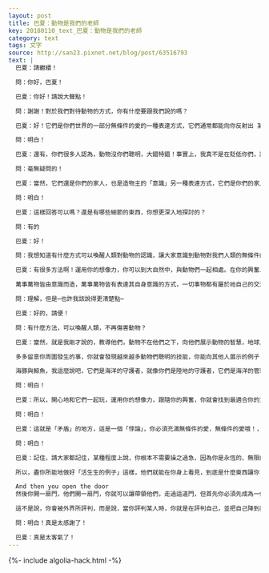 ```yaml
---
layout: post
title: 巴夏：動物是我們的老師
key: 20180110_text_巴夏：動物是我們的老師
category: text
tags: 文字
source: http://san23.pixnet.net/blog/post/63516793
text: |
  巴夏：請繼續！

  問：你好，巴夏！

  巴夏：你好！請說大聲點！

  問：謝謝！對於我們對待動物的方式，你有什麼要跟我們說的嗎？

  巴夏：好！它們是你們世界的一部分無條件的愛的一種表達方式，它們通常都能向你反射出 某些你需要去面對的問題，某些你需要去經歷的過程，許多動物，它們是如此地愛你們，甚至願意承擔起 那些因你們負面信念而導致的負面影響，讓你們有時間去處理這些負面信念並釋放它們，你明白嗎？

  問：明白！

  巴夏：還有，你們很多人認為，動物沒你們聰明，大錯特錯！事實上，我真不是在貶低你們，讓我來解釋一下，在很多方面，動物其實比你們所有人 都聰明得多得多！原因如下：動物，不論何種形式的動物，它們只「是」自己這種「動物」，其他什麼都不是，因此，它們在「做自己這種動物」方面，是絕對的天才！它們在「做自己」方面，是專家！而你們則是「通才」，你們並沒有像動物一樣，專精某方面，你們把智力分散到各個方向，而動物則把智力集中在一個或少數幾個方向，所以，它們在「做自己」方面，都是天才！能教你們很多東西！能教你們如何成為「完整的自己」方面的「天才」有道理嗎？

  問：毫無疑問的！

  巴夏：當然，它們還是你們的家人，也是造物主的「意識」另一種表達方式，它們是你們的家人！他們是對你們有著無條件愛的家人，如果你們這麼看待它們，那你們也就會如實經歷到，但這並不意味著，在大自然中，什麼事都不發生（捕食），只要動物間有平衡的關係，那發生的任何事，都是自然界自我平衡所需的，明白嗎？

  問：明白！

  巴夏：這樣回答可以嗎？還是有哪些細節的東西，你想更深入地探討的？

  問：有的

  巴夏：好！

  問：我想知道有什麼方式可以喚醒人類對動物的認識，讓大家意識到動物對我們人類的無條件的愛

  巴夏：有很多方法啊！運用你的想像力，你可以到大自然中，與動物們一起相處。在你的興奮上去行動，這可以使你變成更加敏銳的「天線」，更容易接受到其他波長的振動，更容易接收到來自動物、植物、石頭的信息。

  萬事萬物皆由意識而造，萬事萬物皆有表達其自身意識的方式，一切事物都有屬於祂自己的交流方式，你只需要學習如何聆聽，學會「聆聽萬物聲音」的最簡單的方式，就是做更完整的自己，因為你越是完整，說明你越是連接，而萬事萬物，都只是同一個「意識」的不同表達方式，所以你越是做「你自己」，你越是能體驗到，祂們都是「你自己」的反射，這你能理解嗎？

  問：理解，但是⋯也許我該說得更清楚點⋯

  巴夏：好的，請便！

  問：有什麼方法，可以喚醒人類，不再傷害動物？

  巴夏：當然，就是我剛才說的，教導他們，動物不在他們之下，向他們展示動物的智慧，地球上現在已經有很多人開始這麼做了，去看看那些動物們展示它們聰明才智的例子，它們這麼做已經成千上萬年了，而你們卻剛剛注意到，想想看，你們什麼時候發現，鳥兒是懂得利用工具的？實際上幾千年前，它們就懂得這麼做了而你們什麼時候才發現的呢？所以，重點是你多關注

  多多留意你周圍發生的事，你就會發現越來越多動物們聰明的技能，你能向其他人展示的例子 也會越來越多，「看！看那只動物在做啥？」、「你不覺得很神奇嗎？」、「這也太聰明了！」、「我們加起來都沒它聰明，不是嗎？」我是跟你開玩笑的，但我想表達的是，你只需要引導人們，覺察到身邊所發生的事，讓他們睜大眼睛去看，帶他們去一些的地方，與動物們進行有創意的、有愛的交流互動，這也是為什麼有些做法，比如和野生海豚、鯨魚一起游泳，這些行為，會如此強大而深遠的影響力

  海豚與鯨魚，我這麼說吧，它們是海洋的守護者，就像你們是陸地的守護者，它們是海洋的管理員，就像你們是陸地的管理員，它們以心靈感應的方式，連接到其他星系，其他文明，讓它們教你們，如何連接，和它們一起游泳，一起玩，和它們待在一起，它們會影響到你，你明白嗎？

  問：明白！

  巴夏：所以，開心地和它們一起玩，運用你的想像力，跟隨你的興奮，你就會找到最適合你的方法，向人們展示，他們也可以做到，但是你做這些事，必須是因為「興奮」才做，而不是為了讓他人「相信你所相信的」，你明白嗎？

  問：明白！

  巴夏：這就是「矛盾」的地方，這是一個「悖論」，你必須充滿無條件的愛，無條件的愛哦！，帶著無條件的愛，去邀請他們，所謂「無條件」，就是「沒有任何條件」，但他們若是不想像你一樣地看待事情，不想有著像你一樣的與動物間的關係，你可以盡你所能地告訴他們可以怎麼做，這麼做可以如何地改善他們的生活，擴展他們的意識，但如果他們最後還是選擇「不」，那你就必須尊重他們的選擇，就像他們尊重你的選擇一樣，明白嗎？

  問：明白！

  巴夏：記住，請大家都記住，某種程度上說，你根本不需要操之過急，因為你是永恆的、無限的存在，急什麼呢？我也知道，隨著你們改變自己、改變地球，進而讓某些事情 以某種方式進行改變，這樣做非常好，而且經歷這些變革的過程，絕對是充滿樂趣的，但每個人都是永恆存在的，所以，某時某刻，在某地，他們也會以某種方式體驗到這些理念，不論是這輩子，還是線性上的「來世」。

  所以，盡你所能地做好「活生生的例子」這樣，他們就能在你身上看見，到底是什麼東西讓你「欣喜若狂」，於是，他們就會找你問：「到底是什麼，讓你如此開心」、「我也想像你一樣 開心」、「我也想像你一樣 充滿愛」、「我也想像你一樣 自由」、「我也想像你一樣 有創意」、「我也想像你一樣 充滿創造力」、「像你一樣 充滿想像力」、「像你一樣富足」、「你是怎麼做到的？」，於是，你就可以引導他們了

  And then you open the door
  然後你開一扇門，他們開一扇門，你就可以讓帶領他們，走過這道門，但首先你必須先成為一個活生生的榜樣，而不是帶著負面想法，認為如果他們不穿過這道門，就說明哪裡出錯了，你若這麼做，只會損耗/腐蝕 你（想要的）的能量，並降低到他們的水平，你們的《聖經》中說：「你們不要論斷人，免得你們被論斷」（馬太福音7:1-JUDGE NOT，LEST YE BE JUDGED）

  這不是說，你會被外界所評判，而是說，當你評判某人時，你就是在評判自己，並把自己降到與他相同的水平，所以，如果你不希望自己變成這樣，就不要聽信負面信念的「謊言」，做你自己，成為他們都想效仿的、積極正面的、活生生的榜樣吧！你明白嗎？

  問：明白！真是太感謝了！

  巴夏：真是太客氣了！
---
```


{%- include algolia-hack.html -%}
